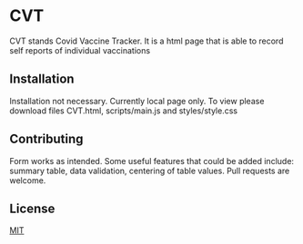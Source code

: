 # CVT

CVT stands Covid Vaccine Tracker. It is a html page that is able to record self reports of individual vaccinations

## Installation

Installation not necessary. Currently local page only.
To view please download files CVT.html, scripts/main.js and styles/style.css 

## Contributing
Form works as intended. Some useful features that could be added include: summary table, data validation, centering of table values. Pull requests are welcome.

## License
[MIT](https://choosealicense.com/licenses/mit/)
